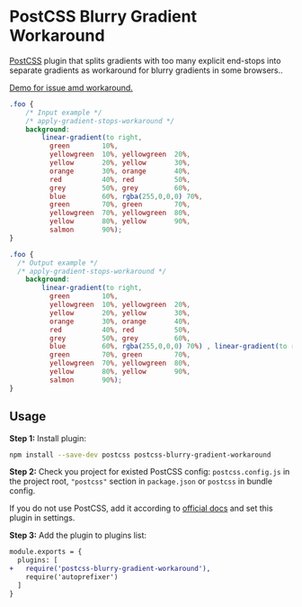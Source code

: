 # PostCSS Blurry Gradient Workaround

[PostCSS] plugin that splits gradients with too many explicit end-stops into separate gradients as workaround for blurry gradients in some browsers..

[PostCSS]: https://github.com/postcss/postcss

[Demo for issue amd workaround.](https://codepen.io/strarsis/pen/MWbxWMw)

```css
.foo {
    /* Input example */
	/* apply-gradient-stops-workaround */
	background:
		linear-gradient(to right,
		  green        10%,
		  yellowgreen  10%, yellowgreen  20%,
		  yellow       20%, yellow       30%,
		  orange       30%, orange       40%,
		  red          40%, red          50%,
		  grey         50%, grey         60%,
		  blue         60%, rgba(255,0,0,0) 70%,
		  green        70%, green        70%,
		  yellowgreen  70%, yellowgreen  80%,
		  yellow       80%, yellow       90%,
		  salmon       90%);
}
```

```css
.foo {
  /* Output example */
  /* apply-gradient-stops-workaround */
	background:
		linear-gradient(to right,
		  green        10%,
		  yellowgreen  10%, yellowgreen  20%,
		  yellow       20%, yellow       30%,
		  orange       30%, orange       40%,
		  red          40%, red          50%,
		  grey         50%, grey         60%,
		  blue         60%, rgba(255,0,0,0) 70%) , linear-gradient(to right , transparent 70%,
		  green        70%, green        70%,
		  yellowgreen  70%, yellowgreen  80%,
		  yellow       80%, yellow       90%,
		  salmon       90%);
}
```

## Usage

**Step 1:** Install plugin:

```sh
npm install --save-dev postcss postcss-blurry-gradient-workaround
```

**Step 2:** Check you project for existed PostCSS config: `postcss.config.js`
in the project root, `"postcss"` section in `package.json`
or `postcss` in bundle config.

If you do not use PostCSS, add it according to [official docs]
and set this plugin in settings.

**Step 3:** Add the plugin to plugins list:

```diff
module.exports = {
  plugins: [
+   require('postcss-blurry-gradient-workaround'),
    require('autoprefixer')
  ]
}
```

[official docs]: https://github.com/postcss/postcss#usage
